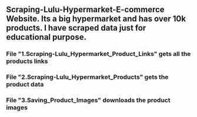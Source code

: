 ## Scraping-Lulu-Hypermarket-E-commerce Website. Its a big hypermarket and has over 10k products. I have scraped data just for educational purpose.

### File "1.Scraping-Lulu_Hypermarket_Product_Links" gets all the products links
### File "2.Scraping-Lulu_Hypermarket_Products" gets the product data
### File "3.Saving_Product_Images" downloads the product images
